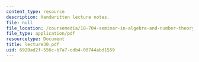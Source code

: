 ```yaml
---
content_type: resource
description: Handwritten lecture notes.
file: null
file_location: /coursemedia/18-704-seminar-in-algebra-and-number-theory-rational-points-on-elliptic-curves-fall-2004/6920ad2f556cb7a7cdb400744abd1559_lecture30.pdf
file_type: application/pdf
resourcetype: Document
title: lecture30.pdf
uid: 6920ad2f-556c-b7a7-cdb4-00744abd1559
---
```

